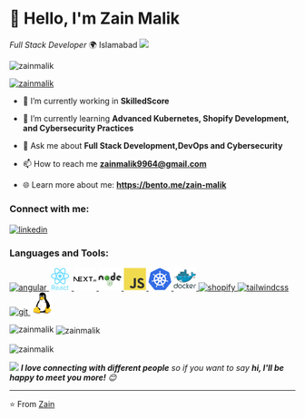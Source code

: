 # 👋 Hello, I'm Zain Malik  

_*Full Stack Developer*_ 🌍 Islamabad  <img src="https://media.giphy.com/media/WUlplcMpOCEmTGBtBW/giphy.gif" width="30">  


<p align="left"> <img src="https://komarev.com/ghpvc/?username=zainmalik01&label=Profile%20views&color=0e75b6&style=flat" alt="zainmalik" /> </p>

<p align="left"> <a href="https://github.com/ryo-ma/github-profile-trophy"><img src="https://github-profile-trophy.vercel.app/?username=zainmalik01&theme=onedark" alt="zainmalik" /></a> </p>

- 🔭 I’m currently working in **SkilledScore**

- 🌱 I’m currently learning **Advanced Kubernetes, Shopify Development, and Cybersecurity Practices**

- 💬 Ask me about **Full Stack Development,DevOps and Cybersecurity**

- 📫 How to reach me **zainmalik9964@gmail.com**
  
-  🌐 Learn more about me: **https://bento.me/zain-malik**



<h3 align="left">Connect with me:</h3>
<p align="left">
<a href="https://www.linkedin.com/in/zain-ul-abideen-795249144/" target="blank"><img align="center" src="https://raw.githubusercontent.com/rahuldkjain/github-profile-readme-generator/master/src/images/icons/Social/linked-in-alt.svg" alt="linkedin" height="30" width="40" /></a>
</p>

<h3 align="left">Languages and Tools:</h3>
<p align="left"> 
  <a href="https://angular.io/" target="_blank" rel="noreferrer"> 
    <img src="https://cdn.worldvectorlogo.com/logos/angular-icon.svg" alt="angular" width="40" height="40"/> 
  </a>
  <a href="https://reactjs.org/" target="_blank" rel="noreferrer"> 
    <img src="https://raw.githubusercontent.com/devicons/devicon/master/icons/react/react-original-wordmark.svg" alt="react" width="40" height="40"/> 
  </a> 
  <a href="https://nextjs.org/" target="_blank" rel="noreferrer"> 
  <img src="https://raw.githubusercontent.com/devicons/devicon/master/icons/nextjs/nextjs-original-wordmark.svg" alt="nextjs" width="40" height="40"/> 
</a>
  <a href="https://nodejs.org/" target="_blank" rel="noreferrer"> 
    <img src="https://raw.githubusercontent.com/devicons/devicon/master/icons/nodejs/nodejs-original-wordmark.svg" alt="nodejs" width="40" height="40"/> 
  </a> 
  <a href="https://www.javascript.com/" target="_blank" rel="noreferrer"> 
    <img src="https://raw.githubusercontent.com/devicons/devicon/master/icons/javascript/javascript-original.svg" alt="javascript" width="40" height="40"/> 
  </a> 
  <a href="https://kubernetes.io/" target="_blank" rel="noreferrer"> 
    <img src="https://raw.githubusercontent.com/devicons/devicon/master/icons/kubernetes/kubernetes-plain.svg" alt="kubernetes" width="40" height="40"/> 
  </a>
  <a href="https://www.docker.com/" target="_blank" rel="noreferrer"> 
    <img src="https://raw.githubusercontent.com/devicons/devicon/master/icons/docker/docker-original-wordmark.svg" alt="docker" width="40" height="40"/> 
  </a>
  <a href="https://www.shopify.com/" target="_blank" rel="noreferrer"> 
    <img src="https://cdn.worldvectorlogo.com/logos/shopify.svg" alt="shopify" width="40" height="40"/> 
  </a>
  <a href="https://tailwindcss.com/" target="_blank" rel="noreferrer"> 
    <img src="https://www.vectorlogo.zone/logos/tailwindcss/tailwindcss-icon.svg" alt="tailwindcss" width="40" height="40"/> 
  </a> 
  <a href="https://git-scm.com/" target="_blank" rel="noreferrer"> 
    <img src="https://www.vectorlogo.zone/logos/git-scm/git-scm-icon.svg" alt="git" width="40" height="40"/> 
  </a> 
  <a href="https://www.linux.org/" target="_blank" rel="noreferrer"> 
    <img src="https://raw.githubusercontent.com/devicons/devicon/master/icons/linux/linux-original.svg" alt="linux" width="40" height="40"/> 
  </a> 
</p>

<p><img align="left" src="https://github-readme-stats.vercel.app/api/top-langs?username=zainmalik01&show_icons=true&locale=en&layout=compact" alt="zainmalik" /></p>

<p>&nbsp;<img align="center" src="https://github-readme-stats.vercel.app/api?username=zainmalik01&show_icons=true&locale=en" alt="zainmalik" /></p>

<p><img align="center" src="https://github-readme-streak-stats.herokuapp.com/?user=zainmalik01&" alt="zainmalik" /></p>




<img src="https://media.giphy.com/media/LnQjpWaON8nhr21vNW/giphy.gif" width="60"> <em><b>I love connecting with different people</b> so if you want to say <b>hi, I'll be happy to meet you more!</b> 😊</em>

---

⭐️ From [Zain](http://git.io/zainmalik01)

